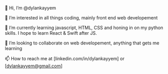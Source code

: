 👋 Hi, I’m @dylankayyem

👀 I’m interested in all things coding, mainly front end web developement

🌱 I’m currently learning javascript, HTML, CSS and honing in on my python skills. I hope to learn React & Swift after JS.

💞️ I’m looking to collaborate on web developement, anything that gets me learning

📫 How to reach me at [linkedin.com/in/dylankayyem] or [dylankayyem@gmail.com]
